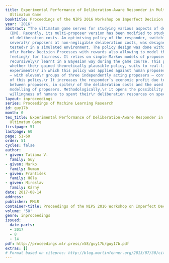 ```yaml
---
title: Experimental Performance of Deliberation-Aware Responder in Multi-Proposer
  Ultimatum Game
booktitle: Proceedings of the NIPS 2016 Workshop on Imperfect Decision Makers
year: '2016'
abstract: "The ultimatum game serves for studying various aspects of decision making\r
  (DM). Recently, its multi-proposer version has been modified to study the influence\r
  of deliberation costs. An optimising policy of the responder, switching between
  several\r proposers at non-negligible deliberation costs, was designed and successfully
  tested\r in a simulated environment. The policy design was done within the  framework
  of\r Markov Decision Processes with rewards also allowing to model the responder’s
  feeling\r for fairness. It relies on simple Markov models of proposers, which are
  recursively\r learnt in a Bayesian way during the game course. This paper verifies,
  whether the\r gained theoretically plausible policy, suits to real-life DM. It describes
  experiments\r in which this policy was applied against human proposers. The results
  – with eleven\r groups of three independently acting proposers – confirm the soundness
  of this policy.\r It increases the responder’s economic profit due to switching
  between proposers, in spite\r of the deliberation costs and the used approximate
  modelling of proposers. Methodologically,\r it opens the possibility to learn systematically
  willingness of humans to spent their\r deliberation resources on specific DM tasks."
layout: inproceedings
series: Proceedings of Machine Learning Research
id: guy17b
month: 0
tex_title: Experimental Performance of Deliberation-Aware Responder in Multi-Proposer
  Ultimatum Game
firstpage: 51
lastpage: 60
page: 51-60
order: 51
cycles: false
author:
- given: Tatiana V.
  family: Guy
- given: Marko
  family: Ruman
- given: František
  family: Hůla
- given: Miroslav
  family: Kárný
date: 2017-08-14
address: 
publisher: PMLR
container-title: Proceedings of the NIPS 2016 Workshop on Imperfect Decision Makers
volume: '58'
genre: inproceedings
issued:
  date-parts:
  - 2017
  - 8
  - 14
pdf: http://proceedings.mlr.press/v58/guy17b/guy17b.pdf
extras: []
# Format based on citeproc: http://blog.martinfenner.org/2013/07/30/citeproc-yaml-for-bibliographies/
---
```

